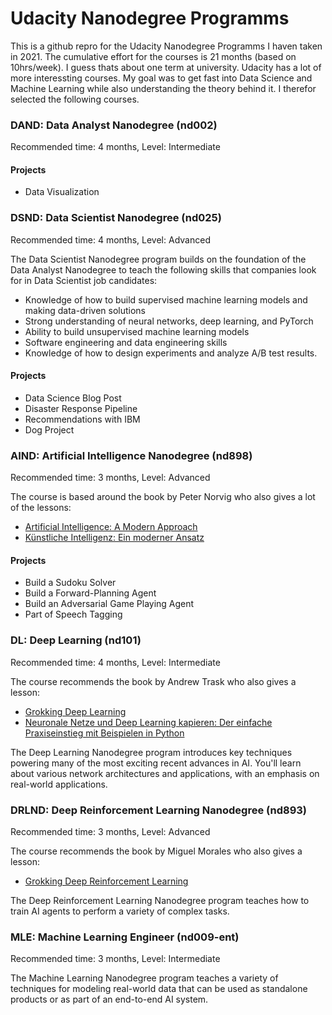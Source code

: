 # Udacity Nanodegree Programms

This is a github repro for the Udacity Nanodegree Programms I haven taken in 2021.
The cumulative effort for the courses is 21 months (based on 10hrs/week). I guess thats about one term at university.
Udacity has a lot of more interessting courses. My goal was to get fast into Data Science and Machine Learning while also understanding the theory behind it.
I therefor selected the following courses.

### DAND: Data Analyst Nanodegree (nd002)
Recommended time: 4 months, Level: Intermediate

#### Projects
- Data Visualization

### DSND: Data Scientist Nanodegree (nd025)
Recommended time: 4 months, Level: Advanced

The Data Scientist Nanodegree program builds on the foundation of the Data Analyst Nanodegree to teach the following skills that companies look for in Data Scientist job candidates:
* Knowledge of how to build supervised machine learning models and making data-driven solutions
* Strong understanding of neural networks, deep learning, and PyTorch
* Ability to build unsupervised machine learning models
* Software engineering and data engineering skills
* Knowledge of how to design experiments and analyze A/B test results.

#### Projects
- Data Science Blog Post
- Disaster Response Pipeline
- Recommendations with IBM
- Dog Project

### AIND: Artificial Intelligence Nanodegree (nd898)
Recommended time: 3 months, Level: Advanced

The course is based around the book by Peter Norvig who also gives a lot of the lessons:
* [Artificial Intelligence: A Modern Approach](https://amzn.to/3x9zn09)
* [Künstliche Intelligenz: Ein moderner Ansatz](https://amzn.to/3jaDqVx)

#### Projects
- Build a Sudoku Solver
- Build a Forward-Planning Agent
- Build an Adversarial Game Playing Agent
- Part of Speech Tagging

### DL: Deep Learning (nd101)
Recommended time: 4 months, Level: Intermediate

The course recommends the book by Andrew Trask who also gives a lesson:
* [Grokking Deep Learning](https://amzn.to/3qqyD3R)
* [Neuronale Netze und Deep Learning kapieren: Der einfache Praxiseinstieg mit Beispielen in Python](https://amzn.to/3jf0Clt)

The Deep Learning Nanodegree program introduces key techniques powering many of the most exciting recent advances in AI. You'll learn about various network architectures and applications, with an emphasis on real-world applications.

### DRLND: Deep Reinforcement Learning Nanodegree (nd893)
Recommended time: 3 months, Level: Advanced

The course recommends the book by Miguel Morales who also gives a lesson:
* [Grokking Deep Reinforcement Learning](https://amzn.to/3A0gEWD)

The Deep Reinforcement Learning Nanodegree program teaches how to train AI agents to perform a variety of complex tasks.

### MLE: Machine Learning Engineer (nd009-ent)
Recommended time: 3 months, Level: Intermediate

The Machine Learning Nanodegree program teaches a variety of techniques for modeling real-world data that can be used as standalone products or as part of an end-to-end AI system.

